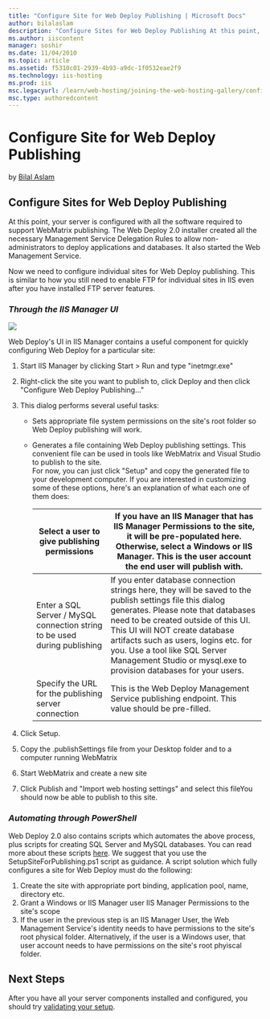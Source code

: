 ```yaml
---
title: "Configure Site for Web Deploy Publishing | Microsoft Docs"
author: bilalaslam
description: "Configure Sites for Web Deploy Publishing At this point, your server is configured with all the software required to support WebMatrix publishing. The Web De..."
ms.author: iiscontent
manager: soshir
ms.date: 11/04/2010
ms.topic: article
ms.assetid: f5310c01-2939-4b93-a9dc-1f0532eae2f9
ms.technology: iis-hosting
ms.prod: iis
msc.legacyurl: /learn/web-hosting/joining-the-web-hosting-gallery/configure-site-for-web-deploy-publishing
msc.type: authoredcontent
---
```

Configure Site for Web Deploy Publishing
====================
by [Bilal Aslam](https://github.com/bilalaslam)

## Configure Sites for Web Deploy Publishing

At this point, your server is configured with all the software required to support WebMatrix publishing. The Web Deploy 2.0 installer created all the necessary Management Service Delegation Rules to allow non-administrators to deploy applications and databases. It also started the Web Management Service.

Now we need to configure individual sites for Web Deploy publishing. This is similar to how you still need to enable FTP for individual sites in IIS even after you have installed FTP server features.

### *Through the IIS Manager UI*

[![](configure-site-for-web-deploy-publishing/_static/image2.png)](configure-site-for-web-deploy-publishing/_static/image1.png)

Web Deploy's UI in IIS Manager contains a useful component for quickly configuring Web Deploy for a particular site:

1. Start IIS Manager by clicking Start &gt; Run and type "inetmgr.exe"
2. Right-click the site you want to publish to, click Deploy and then click "Configure Web Deploy Publishing…"
3. This dialog performs several useful tasks:  

    - Sets appropriate file system permissions on the site's root folder so Web Deploy publishing will work.
    - Generates a file containing Web Deploy publishing settings. This convenient file can be used in tools like WebMatrix and Visual Studio to publish to the site.  
   For now, you can just click "Setup" and copy the generated file to your development computer. If you are interested in customizing some of these options, here's an explanation of what each one of them does:  

        | Select a user to give publishing permissions | If you have an IIS Manager that has IIS Manager Permissions to the site, it will be pre-populated here. Otherwise, select a Windows or IIS Manager. This is the user account the end user will publish with. |
        | --- | --- |
        | Enter a SQL Server / MySQL connection string to be used during publishing | If you enter database connection strings here, they will be saved to the publish settings file this dialog generates. Please note that databases need to be created outside of this UI. This UI will NOT create database artifacts such as users, logins etc. for you. Use a tool like SQL Server Management Studio or mysql.exe to provision databases for your users. |
        | Specify the URL for the publishing server connection | This is the Web Deploy Management Service publishing endpoint. This value should be pre-filled. |
4. Click Setup.
5. Copy the .publishSettings file from your Desktop folder and to a computer running WebMatrix
6. Start WebMatrix and create a new site
7. Click Publish and "Import web hosting settings" and select this fileYou should now be able to publish to this site.

### *Automating through PowerShell*

Web Deploy 2.0 also contains scripts which automates the above process, plus scripts for creating SQL Server and MySQL databases. You can read more about these scripts [here](../../publish/using-web-deploy/web-deploy-powershell-cmdlets.md). We suggest that you use the SetupSiteForPublishing.ps1 script as guidance. A script solution which fully configures a site for Web Deploy must do the following:

1. Create the site with appropriate port binding, application pool, name, directory etc.
2. Grant a Windows or IIS Manager user IIS Manager Permissions to the site's scope
3. If the user in the previous step is an IIS Manager User, the Web Management Service's identity needs to have permissions to the site's root physical folder. Alternatively, if the user is a Windows user, that user account needs to have permissions on the site's root phyiscal folder.

## Next Steps

After you have all your server components installed and configured, you should try [validating your setup](validate-your-server-configuration.md "Validate your server setup").